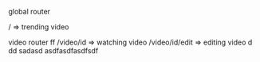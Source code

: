 global router

/ => trending video

video router
ff
/video/id => watching video
/video/id/edit => editing video
d
dd
sadasd
asdfasdfasdfsdf
